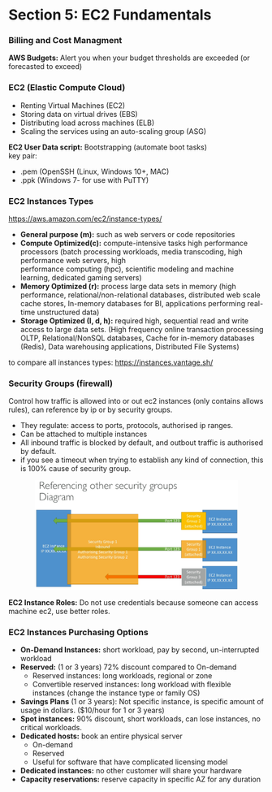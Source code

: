 # Section 5: EC2 Fundamentals

### Billing and Cost Managment
**AWS Budgets:** Alert you when your budget thresholds are exceeded (or forecasted to exceed)

### EC2 (Elastic Compute Cloud)
- Renting Virtual Machines (EC2)
- Storing data on virtual drives (EBS)
- Distributing load across machines (ELB)
- Scaling the services using an auto-scaling group (ASG)

**EC2 User Data script:** Bootstrapping (automate boot tasks) <br/>
key pair: 
- .pem (OpenSSH (Linux, Windows 10+, MAC)
- .ppk (Windows 7- for use with PuTTY)

### EC2 Instances Types
https://aws.amazon.com/ec2/instance-types/
- **General purpose (m):** such as web servers or code repositories
- **Compute Optimized(c):** compute-intensive tasks high performance processors
   (batch processing workloads, media transcoding, high performance web servers, high    
    performance computing (hpc), scientific modeling and machine learning, dedicated 
    gaming servers)
- **Memory Optimized (r):** process large data sets in memory
   (high performance, relational/non-relational databases, distributed web scale cache stores, 
     In-memory databases for BI, applications performing real-time unstructured data)
- **Storage Optimized (I, d, h):** required high, sequential read and write access to large data sets.
  (High frequency online transaction processing OLTP, Relational/NonSQL databases, Cache for in-memory databases (Redis), Data warehousing applications, Distributed File Systems)

to compare all instances types: https://instances.vantage.sh/

### Security Groups (firewall)
Control how traffic is allowed into or out ec2 instances (only contains  allows rules), can reference by ip or by security groups.
- They regulate: access to ports, protocols, authorised ip ranges.
- Can be attached to multiple instances
- All inbound traffic is blocked by default, and outbout traffic is authorised by default.
-  if you see a timeout when trying to establish any kind of connection, this is 100% cause of security group.

<p align="center">
  <img src="../images/securitygroups.png" width="400">
  <br/>
</p>

**EC2 Instance Roles:** Do not use credentials because someone can access machine ec2, use better roles.

### EC2 Instances Purchasing Options
- **On-Demand Instances:** short workload, pay by second, un-interrupted workload
- **Reserved:** (1 or 3 years) 72% discount compared to On-demand
    - Reserved instances: long workloads, regional or zone
	- Convertible reserved instances: long workload with flexible instances (change the instance type or family OS)
- **Savings Plans** (1 or 3 years): Not specific instance, is specific amount of usage in dollars. ($10/hour for 1 or 3 years)
- **Spot instances:** 90% discount, short workloads, can lose instances, no critical workloads.
- **Dedicated hosts:** book an entire physical server
    - On-demand
	- Reserved
    - Useful for software that have complicated licensing model
- **Dedicated instances:** no other customer will share your hardware
- **Capacity reservations:** reserve capacity in specific AZ for any duration